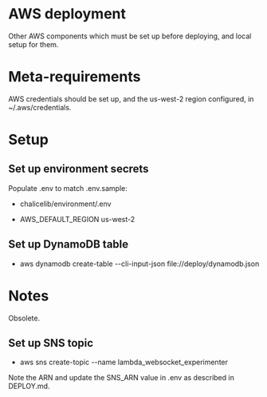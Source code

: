 # AWS deployment

Other AWS components which must be set up before deploying, and local setup for them.

# Meta-requirements

AWS credentials should be set up, and the us-west-2 region configured, in ~/.aws/credentials.

# Setup

## Set up environment secrets

Populate .env to match .env.sample:
- chalicelib/environment/.env

- AWS_DEFAULT_REGION us-west-2

## Set up DynamoDB table

- aws dynamodb create-table --cli-input-json file://deploy/dynamodb.json 

# Notes

Obsolete.

## Set up SNS topic

- aws sns create-topic --name lambda_websocket_experimenter

Note the ARN and update the SNS_ARN value in .env as described in DEPLOY.md.
